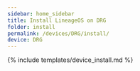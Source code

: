 ```yaml
---
sidebar: home_sidebar
title: Install LineageOS on DRG
folder: install
permalink: /devices/DRG/install/
device: DRG
---
```

{% include templates/device_install.md %}
